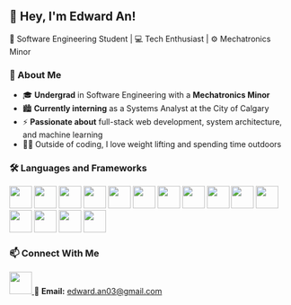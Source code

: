 ## 👋 Hey, I'm Edward An!  
🚀 Software Engineering Student | 💻 Tech Enthusiast | ⚙️ Mechatronics Minor  

### 📌 About Me  
- 🎓 **Undergrad** in Software Engineering with a **Mechatronics Minor**  
- 🏙️ **Currently interning** as a Systems Analyst at the City of Calgary  
- ⚡ **Passionate about** full-stack web development, system architecture, and machine learning
- 🏋️‍♂️ Outside of coding, I love weight lifting and spending time outdoors

### 🛠️ Languages and Frameworks
<p align="left">
  <img src="https://img.shields.io/badge/React-61DAFB?style=for-the-badge&logo=react&logoColor=black&label=" height="40"/>
  <img src="https://img.shields.io/badge/JavaScript-F7DF1E?style=for-the-badge&logo=javascript&logoColor=black&label=" height="40"/>
  <img src="https://img.shields.io/badge/CSS-1572B6?style=for-the-badge&logo=css3&logoColor=white&label=" height="40"/>
  <img src="https://img.shields.io/badge/TailwindCSS-38B2AC?style=for-the-badge&logo=tailwind-css&logoColor=white&label=" height="40"/>
  <img src="https://img.shields.io/badge/HTML-E34F26?style=for-the-badge&logo=html5&logoColor=white&label=" height="40"/>
  <img src="https://img.shields.io/badge/Node.js-339933?style=for-the-badge&logo=node.js&logoColor=white&label=" height="40"/>
  <img src="https://img.shields.io/badge/Express.js-000000?style=for-the-badge&logo=express&logoColor=white&label=" height="40"/>
  <img src="https://img.shields.io/badge/MongoDB-47A248?style=for-the-badge&logo=mongodb&logoColor=white&label=" height="40"/>
  <img src="https://img.shields.io/badge/AWS-FF9900?style=for-the-badge&logo=amazonaws&logoColor=white&label=" height="40"/>
  <img src="https://img.shields.io/badge/MySQL-4479A1?style=for-the-badge&logo=mysql&logoColor=white&label=" height="40"/>
  <img src="https://img.shields.io/badge/Git-F05032?style=for-the-badge&logo=git&logoColor=white&label=" height="40"/>
  <img src="https://img.shields.io/badge/Java-007396?style=for-the-badge&logo=java&logoColor=white&label=" height="40"/>
  <img src="https://img.shields.io/badge/Python-3776AB?style=for-the-badge&logo=python&logoColor=white&label=" height="40"/>
  <img src="https://img.shields.io/badge/C%2B%2B-00599C?style=for-the-badge&logo=c%2B%2B&logoColor=white&label=" height="40"/>
  <img src="https://img.shields.io/badge/C%23-239120?style=for-the-badge&logo=csharp&logoColor=white&label=" height="40"/>
</p>

### 📫 Connect With Me  
<p>
  <a href="https://www.linkedin.com/in/edward-an/" target="_blank">
    <img src="https://img.shields.io/badge/LinkedIn-0077B5?style=for-the-badge&logo=linkedin&logoColor=white&label=" height="40"/>
  </a> 
  📧 <strong>Email:</strong> <a href="mailto:edward.an03@gmail.com">edward.an03@gmail.com</a>
</p>

